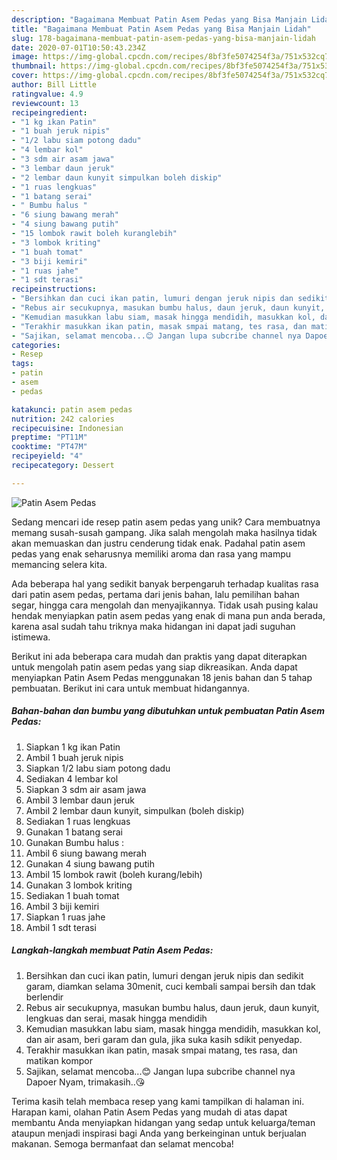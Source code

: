 ```yaml
---
description: "Bagaimana Membuat Patin Asem Pedas yang Bisa Manjain Lidah"
title: "Bagaimana Membuat Patin Asem Pedas yang Bisa Manjain Lidah"
slug: 178-bagaimana-membuat-patin-asem-pedas-yang-bisa-manjain-lidah
date: 2020-07-01T10:50:43.234Z
image: https://img-global.cpcdn.com/recipes/8bf3fe5074254f3a/751x532cq70/patin-asem-pedas-foto-resep-utama.jpg
thumbnail: https://img-global.cpcdn.com/recipes/8bf3fe5074254f3a/751x532cq70/patin-asem-pedas-foto-resep-utama.jpg
cover: https://img-global.cpcdn.com/recipes/8bf3fe5074254f3a/751x532cq70/patin-asem-pedas-foto-resep-utama.jpg
author: Bill Little
ratingvalue: 4.9
reviewcount: 13
recipeingredient:
- "1 kg ikan Patin"
- "1 buah jeruk nipis"
- "1/2 labu siam potong dadu"
- "4 lembar kol"
- "3 sdm air asam jawa"
- "3 lembar daun jeruk"
- "2 lembar daun kunyit simpulkan boleh diskip"
- "1 ruas lengkuas"
- "1 batang serai"
- " Bumbu halus "
- "6 siung bawang merah"
- "4 siung bawang putih"
- "15 lombok rawit boleh kuranglebih"
- "3 lombok kriting"
- "1 buah tomat"
- "3 biji kemiri"
- "1 ruas jahe"
- "1 sdt terasi"
recipeinstructions:
- "Bersihkan dan cuci ikan patin, lumuri dengan jeruk nipis dan sedikit garam, diamkan selama 30menit, cuci kembali sampai bersih dan tdak berlendir"
- "Rebus air secukupnya, masukan bumbu halus, daun jeruk, daun kunyit, lengkuas dan serai, masak hingga mendidih"
- "Kemudian masukkan labu siam, masak hingga mendidih, masukkan kol, dan air asam, beri garam dan gula, jika suka kasih sdikit penyedap."
- "Terakhir masukkan ikan patin, masak smpai matang, tes rasa, dan matikan kompor"
- "Sajikan, selamat mencoba...😊 Jangan lupa subcribe channel nya Dapoer Nyam, trimakasih..😘"
categories:
- Resep
tags:
- patin
- asem
- pedas

katakunci: patin asem pedas 
nutrition: 242 calories
recipecuisine: Indonesian
preptime: "PT11M"
cooktime: "PT47M"
recipeyield: "4"
recipecategory: Dessert

---
```



![Patin Asem Pedas](https://img-global.cpcdn.com/recipes/8bf3fe5074254f3a/751x532cq70/patin-asem-pedas-foto-resep-utama.jpg)

Sedang mencari ide resep patin asem pedas yang unik? Cara membuatnya memang susah-susah gampang. Jika salah mengolah maka hasilnya tidak akan memuaskan dan justru cenderung tidak enak. Padahal patin asem pedas yang enak seharusnya memiliki aroma dan rasa yang mampu memancing selera kita.

Ada beberapa hal yang sedikit banyak berpengaruh terhadap kualitas rasa dari patin asem pedas, pertama dari jenis bahan, lalu pemilihan bahan segar, hingga cara mengolah dan menyajikannya. Tidak usah pusing kalau hendak menyiapkan patin asem pedas yang enak di mana pun anda berada, karena asal sudah tahu triknya maka hidangan ini dapat jadi suguhan istimewa.




Berikut ini ada beberapa cara mudah dan praktis yang dapat diterapkan untuk mengolah patin asem pedas yang siap dikreasikan. Anda dapat menyiapkan Patin Asem Pedas menggunakan 18 jenis bahan dan 5 tahap pembuatan. Berikut ini cara untuk membuat hidangannya.

<!--inarticleads1-->

##### Bahan-bahan dan bumbu yang dibutuhkan untuk pembuatan Patin Asem Pedas:

1. Siapkan 1 kg ikan Patin
1. Ambil 1 buah jeruk nipis
1. Siapkan 1/2 labu siam potong dadu
1. Sediakan 4 lembar kol
1. Siapkan 3 sdm air asam jawa
1. Ambil 3 lembar daun jeruk
1. Ambil 2 lembar daun kunyit, simpulkan (boleh diskip)
1. Sediakan 1 ruas lengkuas
1. Gunakan 1 batang serai
1. Gunakan  Bumbu halus :
1. Ambil 6 siung bawang merah
1. Gunakan 4 siung bawang putih
1. Ambil 15 lombok rawit (boleh kurang/lebih)
1. Gunakan 3 lombok kriting
1. Sediakan 1 buah tomat
1. Ambil 3 biji kemiri
1. Siapkan 1 ruas jahe
1. Ambil 1 sdt terasi




<!--inarticleads2-->

##### Langkah-langkah membuat Patin Asem Pedas:

1. Bersihkan dan cuci ikan patin, lumuri dengan jeruk nipis dan sedikit garam, diamkan selama 30menit, cuci kembali sampai bersih dan tdak berlendir
1. Rebus air secukupnya, masukan bumbu halus, daun jeruk, daun kunyit, lengkuas dan serai, masak hingga mendidih
1. Kemudian masukkan labu siam, masak hingga mendidih, masukkan kol, dan air asam, beri garam dan gula, jika suka kasih sdikit penyedap.
1. Terakhir masukkan ikan patin, masak smpai matang, tes rasa, dan matikan kompor
1. Sajikan, selamat mencoba...😊 Jangan lupa subcribe channel nya Dapoer Nyam, trimakasih..😘




Terima kasih telah membaca resep yang kami tampilkan di halaman ini. Harapan kami, olahan Patin Asem Pedas yang mudah di atas dapat membantu Anda menyiapkan hidangan yang sedap untuk keluarga/teman ataupun menjadi inspirasi bagi Anda yang berkeinginan untuk berjualan makanan. Semoga bermanfaat dan selamat mencoba!
